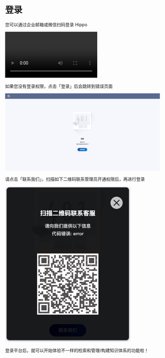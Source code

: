 # 登录

您可以通过企业邮箱或微信扫码登录 Hippo

<video src="https://interactive-examples.mdn.mozilla.net/media/cc0-videos/flower.webm" controls></video>

如果您没有登录权限，点击「登录」后会跳转到错误页面

![](../.gitbook/assets/401.png)

请点击「联系我们」，扫描如下二维码联系管理员开通权限后，再进行登录

![](../.gitbook/assets/qr-code.png)

登录平台后，就可以开始体验不一样的检索和管理/构建知识体系的功能啦！

